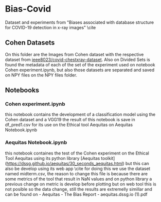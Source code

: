 # Bias-Covid
Dataset and experiments from "Biases associated with database structure for
COVID-19 detection in x-ray images" \cite
## Cohen Datasets
On this folder are the Images from Cohen dataset with the respective dataset from [ieee8023/covid-chestxray-dataset](https://github.com/ieee8023/covid-chestxray-dataset). Also on Divided Sets is found the metadata of each of the set of the experiment used on notebook Cohen experiment.ipynb, but also those datasets are separated and saved on NPY files on the NPY files folder.
## Notebooks 
### Cohen experiment.ipynb 
this notebook contains the development of a classification model using the Cohen dataset and a VGG19 the result of this notebook is save in df_pred1.csv for its use on the Ethical tool Aequitas on Aequitas Notebook.ipynb
### Aequitas Notebook.ipynb
this notebook containes the test of the Cohen experiment on the Ethical Tool Aequitas using its python library [Aequitas toolkit] (https://dssg.github.io/aequitas/30_seconds_aequitas.html) but this can also be develop using its web app \cite for doing this we use the dataset named midterm.csv, the reason to change this file is because there are some metrics of the tool that result in NaN values and on python library a previous change on metric is develop before plotting but on web tool this is not posible so the data change, still the results are extremelly simillar and can be found on - Aequitas - The Bias Report - aequitas.dssg.io (1).pdf
